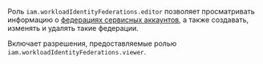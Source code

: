 Роль `iam.workloadIdentityFederations.editor` позволяет просматривать информацию о [федерациях сервисных аккаунтов](../../../iam/concepts/workload-identity.md), а также создавать, изменять и удалять такие федерации.

Включает разрешения, предоставляемые ролью `iam.workloadIdentityFederations.viewer`.
